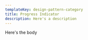 ```yaml
---
templateKey: design-pattern-category
title: Progress Indicator
description: Here's a description
---
```

Here's the body
